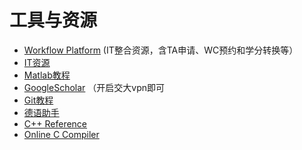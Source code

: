 # 工具与资源

* [Workflow Platform](https://bpm.umji.sjtu.edu.cn/Default.aspx) \(IT整合资源，含TA申请、WC预约和学分转换等）
* [IT资源](https://www.umji.sjtu.edu.cn/)
* [Matlab教程](https://www.mathworks.com/support.html?s_cid=pl_support)
* [GoogleScholar](https://library.shu.ac.uk/googlescholar.html) （开启交大vpn即可
* [Git教程](https://learngitbranching.js.org/?locale=zh_CN)
* [德语助手](http://www.godic.net/)
* [C++ Reference](http://cplusplus.com/reference/)
* [Online C Compiler](https://www.onlinegdb.com/online_c_compiler)

